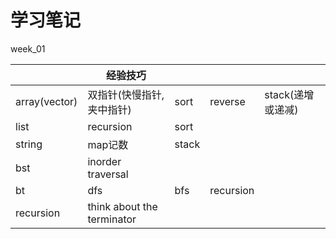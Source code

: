 # 学习笔记

week_01



|               | 经验技巧                   |       |           |                   |
| ------------- | -------------------------- | ----- | --------- | ----------------- |
| array(vector) | 双指针(快慢指针, 夹中指针) | sort  | reverse   | stack(递增或递减) |
| list          | recursion                  | sort  |           |                   |
| string        | map记数                    | stack |           |                   |
| bst           | inorder traversal          |       |           |                   |
| bt            | dfs                        | bfs   | recursion |                   |
| recursion     | think about the terminator |       |           |                   |




